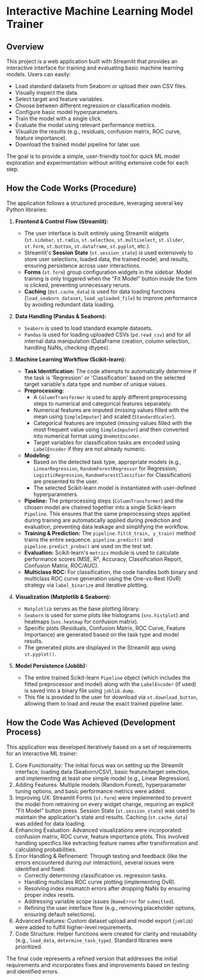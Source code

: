 # Interactive Machine Learning Model Trainer

## Overview

This project is a web application built with Streamlit that provides an interactive interface for training and evaluating basic machine learning models. Users can easily:

*   Load standard datasets from Seaborn or upload their own CSV files.
*   Visually inspect the data.
*   Select target and feature variables.
*   Choose between different regression or classification models.
*   Configure basic model hyperparameters.
*   Train the model with a single click.
*   Evaluate the model using relevant performance metrics.
*   Visualize the results (e.g., residuals, confusion matrix, ROC curve, feature importance).
*   Download the trained model pipeline for later use.

The goal is to provide a simple, user-friendly tool for quick ML model exploration and experimentation without writing extensive code for each step.

## How the Code Works (Procedure)

The application follows a structured procedure, leveraging several key Python libraries:

1.  **Frontend & Control Flow (Streamlit):**
    *   The user interface is built entirely using Streamlit widgets (`st.sidebar`, `st.radio`, `st.selectbox`, `st.multiselect`, `st.slider`, `st.form`, `st.button`, `st.dataframe`, `st.pyplot`, etc.).
    *   Streamlit's **Session State** (`st.session_state`) is used extensively to store user selections, loaded data, the trained model, and results, ensuring persistence across user interactions.
    *   **Forms** (`st.form`) group configuration widgets in the sidebar. Model training is only triggered when the "Fit Model" button inside the form is clicked, preventing unnecessary reruns.
    *   **Caching** (`@st.cache_data`) is used for data loading functions (`load_seaborn_dataset`, `load_uploaded_file`) to improve performance by avoiding redundant data loading.

2.  **Data Handling (Pandas & Seaborn):**
    *   `Seaborn` is used to load standard example datasets.
    *   `Pandas` is used for loading uploaded CSVs (`pd.read_csv`) and for all internal data manipulation (DataFrame creation, column selection, handling NaNs, checking dtypes).

3.  **Machine Learning Workflow (Scikit-learn):**
    *   **Task Identification:** The code attempts to automatically determine if the task is 'Regression' or 'Classification' based on the selected target variable's data type and number of unique values.
    *   **Preprocessing:**
        *   A `ColumnTransformer` is used to apply different preprocessing steps to numerical and categorical features separately.
        *   Numerical features are imputed (missing values filled with the mean using `SimpleImputer`) and scaled (`StandardScaler`).
        *   Categorical features are imputed (missing values filled with the most frequent value using `SimpleImputer`) and then converted into numerical format using `OneHotEncoder`.
        *   Target variables for classification tasks are encoded using `LabelEncoder` if they are not already numeric.
    *   **Modeling:**
        *   Based on the detected task type, appropriate models (e.g., `LinearRegression`, `RandomForestRegressor` for Regression; `LogisticRegression`, `RandomForestClassifier` for Classification) are presented to the user.
        *   The selected Scikit-learn model is instantiated with user-defined hyperparameters.
    *   **Pipeline:** The preprocessing steps (`ColumnTransformer`) and the chosen model are chained together into a single Scikit-learn `Pipeline`. This ensures that the same preprocessing steps applied during training are automatically applied during prediction and evaluation, preventing data leakage and simplifying the workflow.
    *   **Training & Prediction:** The `pipeline.fit(X_train, y_train)` method trains the entire sequence. `pipeline.predict()` and `pipeline.predict_proba()` are used on the test set.
    *   **Evaluation:** Scikit-learn's `metrics` module is used to calculate performance scores (MSE, R², Accuracy, Classification Report, Confusion Matrix, ROC/AUC).
    *   **Multiclass ROC:** For classification, the code handles both binary and multiclass ROC curve generation using the One-vs-Rest (OvR) strategy via `label_binarize` and iterative plotting.

4.  **Visualization (Matplotlib & Seaborn):**
    *   `Matplotlib` serves as the base plotting library.
    *   `Seaborn` is used for some plots like histograms (`sns.histplot`) and heatmaps (`sns.heatmap` for confusion matrix).
    *   Specific plots (Residuals, Confusion Matrix, ROC Curve, Feature Importance) are generated based on the task type and model results.
    *   The generated plots are displayed in the Streamlit app using `st.pyplot()`.

5.  **Model Persistence (Joblib):**
    *   The entire trained Scikit-learn `Pipeline` object (which includes the fitted preprocessor and model) along with the `LabelEncoder` (if used) is saved into a binary file using `joblib.dump`.
    *   This file is provided to the user for download via `st.download_button`, allowing them to load and reuse the exact trained pipeline later.

## How the Code Was Achieved (Development Process)

This application was developed iteratively based on a set of requirements for an interactive ML trainer:

1.  Core Functionality: The initial focus was on setting up the Streamlit interface, loading data (Seaborn/CSV), basic feature/target selection, and implementing at least one simple model (e.g., Linear Regression).
2.  Adding Features: Multiple models (Random Forest), hyperparameter tuning options, and basic performance metrics were added.
3.  Improving UX: Streamlit Forms (`st.form`) were implemented to prevent the model from retraining on every widget change, requiring an explicit "Fit Model" button press. Session State (`st.session_state`) was used to maintain the application's state and results. Caching (`st.cache_data`) was added for data loading.
4.  Enhancing Evaluation: Advanced visualizations were incorporated: confusion matrix, ROC curve, feature importance plots. This involved handling specifics like extracting feature names after transformation and calculating probabilities.
5.  Error Handling & Refinement: Through testing and feedback (like the errors encountered during our interaction), several issues were identified and fixed:
    *   Correctly determining classification vs. regression tasks.
    *   Handling multiclass ROC curve plotting (implementing OvR).
    *   Resolving index mismatch errors after dropping NaNs by ensuring proper index resets.
    *   Addressing variable scope issues (`NameError` for `submitted`).
    *   Refining the user interface flow (e.g., removing placeholder options, ensuring default selections).
6.  Advanced Features: Custom dataset upload and model export (`joblib`) were added to fulfill higher-level requirements.
7.  Code Structure: Helper functions were created for clarity and reusability (e.g., `load_data`, `determine_task_type`). Standard libraries were prioritized.

The final code represents a refined version that addresses the initial requirements and incorporates fixes and improvements based on testing and identified errors.
